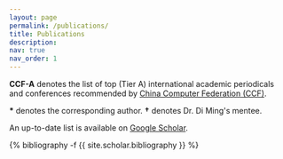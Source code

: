 ```yaml
---
layout: page
permalink: /publications/
title: Publications
description:
nav: true
nav_order: 1
---
```

<!-- _pages/publications.md -->

<b>CCF-A</b> denotes the list of top (Tier A) international academic periodicals and conferences recommended by <a href="https://www.ccf.org.cn/en/Bulletin/2019-05-13/663884.shtml">China Computer Federation (CCF)</a>.

<b>*</b> denotes the corresponding author. <b>&#8224;</b> denotes Dr. Di Ming's mentee.

An up-to-date list is available on <a href="https://scholar.google.com/citations?user=NQRaX1oAAAAJ&hl=en">Google Scholar</a>.

<div class="publications">

{% bibliography -f {{ site.scholar.bibliography }} %}

</div>
